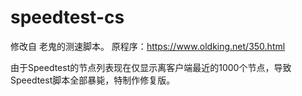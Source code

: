 # speedtest-cs
修改自 老鬼的测速脚本。
原程序：https://www.oldking.net/350.html

由于Speedtest的节点列表现在仅显示离客户端最近的1000个节点，导致Speedtest脚本全部暴毙，特制作修复版。
